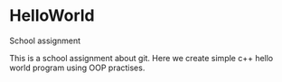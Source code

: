 # HelloWorld
School assignment

This is a school assignment about git.
Here we create simple c++ hello world program using OOP practises.
